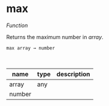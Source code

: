 # max

_Function_

Returns the maximum number in _array_.

<pre><code>max array &rarr; number</code></pre>
<br>

| name | type | description |
|------|------|-------------|
|array|any||
|number|||


